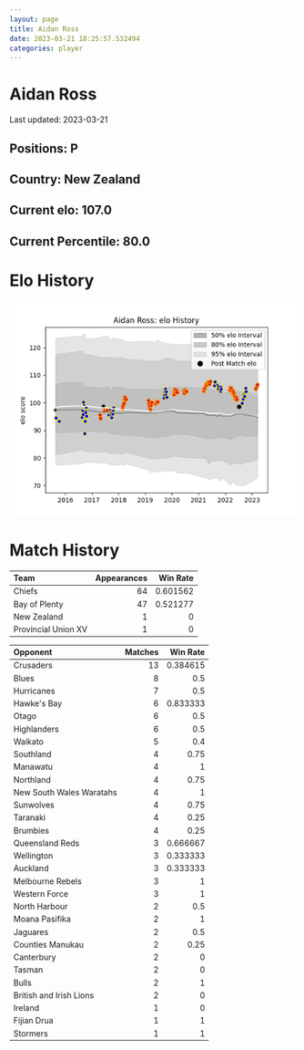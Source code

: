 ```yaml
---  
layout: page  
title: Aidan Ross  
date: 2023-03-21 18:25:57.532494  
categories: player  
---
```

# Aidan Ross


Last updated: 2023-03-21
## Positions: P

## Country: New Zealand

## Current elo: 107.0

## Current Percentile: 80.0

# Elo History


![elo history](history_AidanRoss.png)
# Match History


| Team                |   Appearances |   Win Rate |
|:--------------------|--------------:|-----------:|
| Chiefs              |            64 |   0.601562 |
| Bay of Plenty       |            47 |   0.521277 |
| New Zealand         |             1 |   0        |
| Provincial Union XV |             1 |   0        |

| Opponent                 |   Matches |   Win Rate |
|:-------------------------|----------:|-----------:|
| Crusaders                |        13 |   0.384615 |
| Blues                    |         8 |   0.5      |
| Hurricanes               |         7 |   0.5      |
| Hawke's Bay              |         6 |   0.833333 |
| Otago                    |         6 |   0.5      |
| Highlanders              |         6 |   0.5      |
| Waikato                  |         5 |   0.4      |
| Southland                |         4 |   0.75     |
| Manawatu                 |         4 |   1        |
| Northland                |         4 |   0.75     |
| New South Wales Waratahs |         4 |   1        |
| Sunwolves                |         4 |   0.75     |
| Taranaki                 |         4 |   0.25     |
| Brumbies                 |         4 |   0.25     |
| Queensland Reds          |         3 |   0.666667 |
| Wellington               |         3 |   0.333333 |
| Auckland                 |         3 |   0.333333 |
| Melbourne Rebels         |         3 |   1        |
| Western Force            |         3 |   1        |
| North Harbour            |         2 |   0.5      |
| Moana Pasifika           |         2 |   1        |
| Jaguares                 |         2 |   0.5      |
| Counties Manukau         |         2 |   0.25     |
| Canterbury               |         2 |   0        |
| Tasman                   |         2 |   0        |
| Bulls                    |         2 |   1        |
| British and Irish Lions  |         2 |   0        |
| Ireland                  |         1 |   0        |
| Fijian Drua              |         1 |   1        |
| Stormers                 |         1 |   1        |